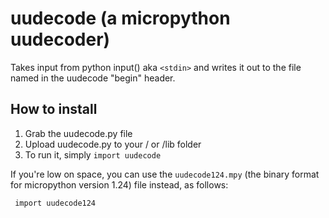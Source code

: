 # uudecode  (a micropython uudecoder)

Takes input from python input() aka `<stdin>` and writes it out to the file named in the uudecode "begin" header.

## How to install

1. Grab the uudecode.py file
2. Upload uudecode.py to your / or /lib folder
3. To run it, simply `import uudecode`

If you're low on space, you can use the `uudecode124.mpy` (the binary format for micropython version 1.24) file instead, as follows:

     import uudecode124
